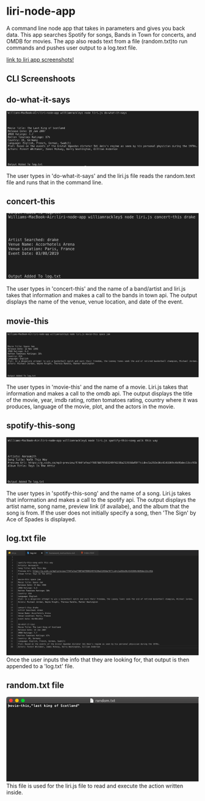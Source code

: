 # liri-node-app
A command line node app that takes in parameters and gives you back data. This app searches Spotify for songs, Bands in Town for concerts, and OMDB for movies. The app also reads text from a file (random.txt)to run commands and pushes user output to a log.text file.

[link to liri app screenshots!](https://willrackley.github.io/liri-node-app/)

## CLI Screenshoots

## do-what-it-says
![do-what-it-says](doWhatItSays.png) 

The user types in 'do-what-it-says' and the liri.js file reads the random.text file and runs that in the command line.

## concert-this
![concert-this](concertThis.png) 

The user types in 'concert-this' and the name of a band/artist and liri.js takes that information and makes a call to the bands in town api. The output displays the name of the venue, venue location, and date of the event.

## movie-this
![movie-this](movieThis.png) 

The user types in 'movie-this' and the name of a movie. Liri.js takes that information and makes a call to the omdb api. The output displays the title of the movie, year, imdb rating, rotten tomatoes rating, country where it was produces, language of the movie, plot, and the actors in the movie. 

## spotify-this-song
![spotify-this-song](spotifyThis.png)

The user types in 'spotify-this-song' and the name of a song. Liri.js takes that information and makes a call to the spotify api. The output displays the artist name, song name, preview link (if availabe), and the album that the song is from. If the user does not initially specify a song, then 'The Sign' by Ace of Spades is displayed.

## log.txt file
![log.text](logSS.png)
Once the user inputs the info that they are looking for, that output is then appended to a 'log.txt' file.

## random.txt file
![random.text](randomSS.png)
This file is used for the liri.js file to read and execute the action written inside.

